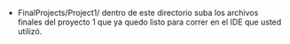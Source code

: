 - FinalProjects/Project1/ dentro de este directorio suba los archivos finales del proyecto 1 que ya quedo listo para correr en el IDE que usted utilizó. 
